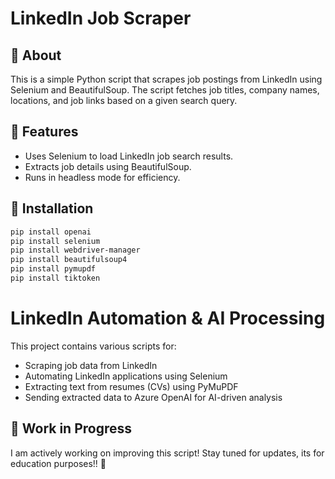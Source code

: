 # LinkedIn Job Scraper

## 📌 About
This is a simple Python script that scrapes job postings from LinkedIn using Selenium and BeautifulSoup. The script fetches job titles, company names, locations, and job links based on a given search query.

## 🚀 Features
- Uses Selenium to load LinkedIn job search results.
- Extracts job details using BeautifulSoup.
- Runs in headless mode for efficiency.
## 🔧 Installation
```bash
pip install openai
pip install selenium
pip install webdriver-manager
pip install beautifulsoup4
pip install pymupdf  
pip install tiktoken

```

# LinkedIn Automation & AI Processing

This project contains various scripts for:
- Scraping job data from LinkedIn
- Automating LinkedIn applications using Selenium
- Extracting text from resumes (CVs) using PyMuPDF
- Sending extracted data to Azure OpenAI for AI-driven analysis

## 🚧 Work in Progress
I am actively working on improving this script! Stay tuned for updates, its for education purposes!! 🚀
